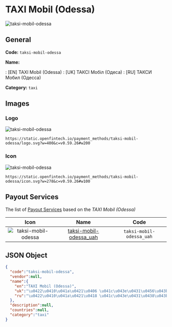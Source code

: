 
# TAXI Mobil (Odessa) 
![taksi-mobil-odessa](https://static.openfintech.io/payment_methods/taksi-mobil-odessa/logo.svg?w=400&c=v0.59.26#w200)  

## General 
**Code:** `taksi-mobil-odessa` 
 
**Name:** 
 
:	[EN] TAXI Mobil (Odessa) 
:	[UK] ТАКСІ Мобіл (Одеса) 
:	[RU] ТАКСИ Мобил (Одесса) 
 
**Category:** `taxi` 
 

## Images 

### Logo 
![taksi-mobil-odessa](https://static.openfintech.io/payment_methods/taksi-mobil-odessa/logo.svg?w=400&c=v0.59.26#w200)  

```
https://static.openfintech.io/payment_methods/taksi-mobil-odessa/logo.svg?w=400&c=v0.59.26#w200
```  

### Icon 
![taksi-mobil-odessa](https://static.openfintech.io/payment_methods/taksi-mobil-odessa/icon.svg?w=278&c=v0.59.26#w100)  

```
https://static.openfintech.io/payment_methods/taksi-mobil-odessa/icon.svg?w=278&c=v0.59.26#w100
```  

## Payout Services 
 
The list of [Payout Services](/payout-services/) based on the _TAXI Mobil (Odessa)_ 

|Icon|Name|Code| 
|:---:|:---:|:---:| 
|![taksi-mobil-odessa](https://static.openfintech.io/payout_methods/taksi-mobil-odessa/icon.svg?w=278&c=v0.59.26#w40) |[taksi-mobil-odessa_uah](/payout-services/taksi-mobil-odessa_uah/)|`taksi-mobil-odessa_uah`| 
 

## JSON Object 

```json
{
  "code":"taksi-mobil-odessa",
  "vendor":null,
  "name":{
    "en":"TAXI Mobil (Odessa)",
    "uk":"\u0422\u0410\u041a\u0421\u0406 \u041c\u043e\u0431\u0456\u043b (\u041e\u0434\u0435\u0441\u0430)",
    "ru":"\u0422\u0410\u041a\u0421\u0418 \u041c\u043e\u0431\u0438\u043b (\u041e\u0434\u0435\u0441\u0441\u0430)"
  },
  "description":null,
  "countries":null,
  "category":"taxi"
}
```  
